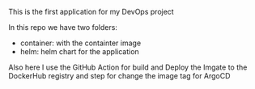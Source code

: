 This is the first application for my DevOps project

In this repo we have two folders:
- container: with the containter image
- helm: helm chart for the application

Also here I use the GitHub Action for build
and Deploy the Imgate to the DockerHub registry
and step for change the image tag for ArgoCD


